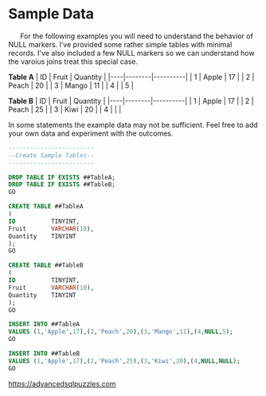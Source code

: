 # Sample Data

&nbsp;&nbsp;&nbsp;&nbsp;&nbsp;&nbsp;For the following examples you will need to understand the behavior of NULL markers.  I’ve provided some rather simple tables with minimal records.  I've also included a few NULL markers so we can understand how the varoius joins treat this special case.

**Table A**
| ID | Fruit  | Quantity |
|----|--------|----------|
|  1 | Apple  |       17 |
|  2 | Peach  |       20 |
|  3 | Mango  |       11 |
|  4 | <NULL> |        5 |
  
**Table B**
| ID | Fruit  | Quantity |
|----|--------|----------|
|  1 | Apple  | 17       |
|  2 | Peach  | 25       |
|  3 | Kiwi   | 20       |
|  4 | <NULL> | <NULL>   |
  
In some statements the example data may not be sufficient.  Feel free to add your own data and experiment with the outcomes.

```sql
------------------------
--Create Sample Tables--
------------------------

DROP TABLE IF EXISTS ##TableA;
DROP TABLE IF EXISTS ##TableB;
GO

CREATE TABLE ##TableA
(
ID          TINYINT,
Fruit       VARCHAR(10),
Quantity    TINYINT
);
GO

CREATE TABLE ##TableB
(
ID          TINYINT,
Fruit       VARCHAR(10),
Quantity    TINYINT
);
GO

INSERT INTO ##TableA 
VALUES (1,'Apple',17),(2,'Peach',20),(3,'Mango',11),(4,NULL,5);
GO

INSERT INTO ##TableB
VALUES (1,'Apple',17),(2,'Peach',25),(3,'Kiwi',20),(4,NULL,NULL);
GO
```

https://advancedsqlpuzzles.com
